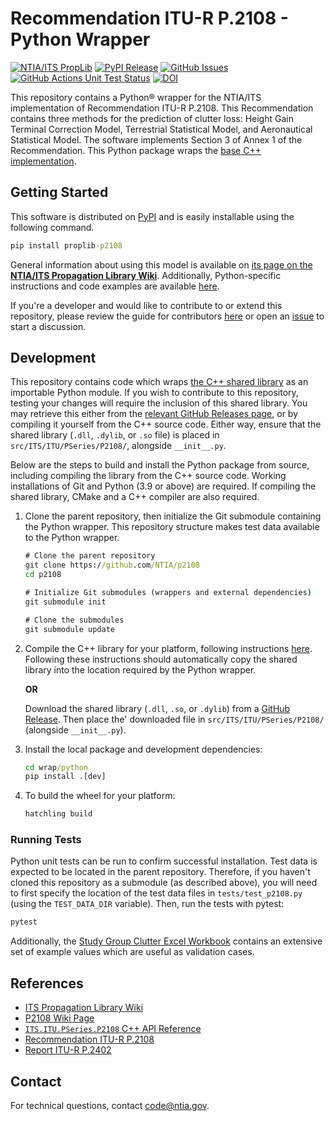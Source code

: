 # Recommendation ITU-R P.2108 - Python Wrapper #

[![NTIA/ITS PropLib][proplib-badge]][proplib-link]
[![PyPI Release][pypi-release-badge]][pypi-release-link]
[![GitHub Issues][gh-issues-badge]][gh-issues-link]
[![GitHub Actions Unit Test Status][gh-actions-test-badge]][gh-actions-test-link]
[![DOI][doi-badge]][doi-link]

[proplib-badge]: https://img.shields.io/badge/PropLib-badge?label=%F0%9F%87%BA%F0%9F%87%B8%20NTIA%2FITS&labelColor=162E51&color=D63E04
[proplib-link]: https://ntia.github.io/propagation-library-wiki
[gh-actions-test-badge]: https://img.shields.io/github/actions/workflow/status/NTIA/p2108-python/tox.yml?branch=main&logo=pytest&logoColor=ffffff&label=Tests&labelColor=162E51
[gh-actions-test-link]: https://github.com/NTIA/p2108-python/actions/workflows/tox.yml
[pypi-release-badge]: https://img.shields.io/pypi/v/proplib-p2108?logo=pypi&logoColor=ffffff&label=Release&labelColor=162E51&color=D63E04
[pypi-release-link]: https://pypi.org/project/proplib-p2108
[gh-issues-badge]: https://img.shields.io/github/issues/NTIA/p2108-python?logo=github&label=Issues&labelColor=162E51
[gh-issues-link]: https://github.com/NTIA/p2108-python/issues
[doi-badge]: https://zenodo.org/badge/804561453.svg
[doi-link]: https://zenodo.org/badge/latestdoi/804561453

This repository contains a Python® wrapper for the NTIA/ITS implementation of
Recommendation ITU-R P.2108. This Recommendation contains three methods for the
prediction of clutter loss: Height Gain Terminal Correction Model, Terrestrial
Statistical Model, and Aeronautical Statistical Model. The software implements
Section 3 of Annex 1 of the Recommendation. This Python package wraps the
[base C++ implementation](https://github.com/NTIA/p2108).

## Getting Started ##

This software is distributed on [PyPI](https://pypi.org/project/proplib-p2108) and is easily installable
using the following command.

```cmd
pip install proplib-p2108
```

General information about using this model is available on
[its page on the **NTIA/ITS Propagation Library Wiki**](https://ntia.github.io/propagation-library-wiki/models/P2108/).
Additionally, Python-specific instructions and code examples are available
[here](https://ntia.github.io/propagation-library-wiki/models/P2108/python).

If you're a developer and would like to contribute to or extend this repository,
please review the guide for contributors [here](CONTRIBUTING.md) or open an
[issue](https://github.com/NTIA/p2108-python/issues) to start a discussion.

## Development ##

This repository contains code which wraps [the C++ shared library](https://github.com/NTIA/p2108)
as an importable Python module. If you wish to contribute to this repository,
testing your changes will require the inclusion of this shared library. You may retrieve
this either from the
[relevant GitHub Releases page](https://github.com/NTIA/p2108/releases), or by
compiling it yourself from the C++ source code. Either way, ensure that the shared library
(`.dll`, `.dylib`, or `.so` file) is placed in `src/ITS/ITU/PSeries/P2108/`, alongside `__init__.py`.

Below are the steps to build and install the Python package from source, including
compiling the library from the C++ source code. Working installations of Git and
Python (3.9 or above) are required. If compiling the shared library, CMake and a C++ compiler
are also required.

1. Clone the parent repository, then initialize the Git submodule containing the
Python wrapper. This repository structure makes test data available to the Python
wrapper.

    ```cmd
    # Clone the parent repository
    git clone https://github.com/NTIA/p2108
    cd p2108

    # Initialize Git submodules (wrappers and external dependencies)
    git submodule init

    # Clone the submodules
    git submodule update
    ```

1. Compile the C++ library for your platform, following instructions
[here](https://github.com/NTIA/p2108?tab=readme-ov-file#configure-and-build).
Following these instructions should automatically copy the shared library
into the location required by the Python wrapper.

    **OR**

    Download the shared library (`.dll`, `.so`, or `.dylib`) from a
    [GitHub Release](https://github.com/NTIA/p2108/releases). Then place the'
    downloaded file in `src/ITS/ITU/PSeries/P2108/` (alongside `__init__.py`).

1. Install the local package and development dependencies:

    ```cmd
    cd wrap/python
    pip install .[dev]
    ```

1. To build the wheel for your platform:

    ```cmd
    hatchling build
    ```

### Running Tests ###

Python unit tests can be run to confirm successful installation. Test data is
expected to be located in the parent repository. Therefore, if you haven't cloned
this repository as a submodule (as described above), you will need to first specify
the location of the test data files in `tests/test_p2108.py` (using the `TEST_DATA_DIR`
variable). Then, run the tests with pytest:

```cmd
pytest
```

Additionally, the [Study Group Clutter Excel Workbook](https://www.itu.int/en/ITU-R/study-groups/rsg3/ionotropospheric/Clutter%20and%20BEL%20workbook_V2.xlsx)
contains an extensive set of example values which are useful as validation cases.

## References ##

* [ITS Propagation Library Wiki](https://ntia.github.io/propagation-library-wiki)
* [P2108 Wiki Page](https://ntia.github.io/propagation-library-wiki/models/P2108)
* [`ITS.ITU.PSeries.P2108` C++ API Reference](https://ntia.github.io/P2108)
* [Recommendation ITU-R P.2108](https://www.itu.int/rec/R-REC-P.2108/en)
* [Report ITU-R P.2402](https://www.itu.int/pub/R-REP-P.2402)

## Contact ##

For technical questions, contact <code@ntia.gov>.
